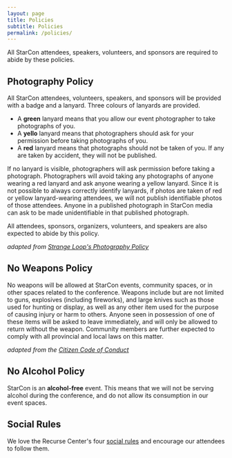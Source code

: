 ```yaml
---
layout: page
title: Policies
subtitle: Policies
permalink: /policies/
---
```


All StarCon attendees, speakers, volunteers, and sponsors are required to abide by these policies.

## Photography Policy

All StarCon attendees, volunteers, speakers, and sponsors will be provided with a badge and a lanyard. Three colours of lanyards are provided.

- A **green** lanyard means that you allow our event photographer to take photographs of you.
- A **yello** lanyard means that photographers should ask for your permission before taking photographs of you.
- A **red** lanyard means that photographs should not be taken of you. If any are taken by accident, they will not be published.

If no lanyard is visible, photographers will ask permission before taking a photograph. Photographers will avoid taking any photographs of anyone wearing a red lanyard and ask anyone wearing a yellow lanyard. Since it is not possible to always correctly identify lanyards, if photos are taken of red or yellow lanyard-wearing attendees, we will not publish identifiable photos of those attendees. Anyone in a published photograph in StarCon media can ask to be made unidentifiable in that published photograph.

All attendees, sponsors, organizers, volunteers, and speakers are also expected to abide by this policy.

*adapted from [Strange Loop's Photography Policy](https://www.thestrangeloop.com/policies.html)*

## No Weapons Policy

No weapons will be allowed at StarCon events, community spaces, or in other spaces related to the conference. Weapons include but are not limited to guns, explosives (including fireworks), and large knives such as those used for hunting or display, as well as any other item used for the purpose of causing injury or harm to others. Anyone seen in possession of one of these items will be asked to leave immediately, and will only be allowed to return without the weapon. Community members are further expected to comply with all provincial and local laws on this matter.

*adapted from the [Citizen Code of Conduct](http://citizencodeofconduct.org/)*

## No Alcohol Policy

StarCon is an **alcohol-free** event. This means that we will not be serving alcohol during the conference, and do not allow its consumption in our event spaces.

## Social Rules

We love the Recurse Center's four [social rules](https://www.recurse.com/manual#sub-sec-social-rules) and encourage our attendees to follow them.
